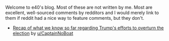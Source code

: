 Welcome to e40's blog.  Most of these are not written by me.  Most are
excellent, well-sourced comments by redditors and I would merely link
to them if reddit had a nice way to feature comments, but they don't.

* [Recap of what we know so far regarding Trump's efforts to overturn
   the election](2022-07-08-trump-insurrection.md) by [u/CaptainNoBoat](https://www.reddit.com/user/CaptainNoBoat)
